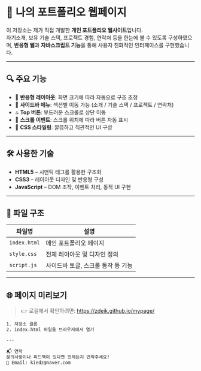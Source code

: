 # 💼 나의 포트폴리오 웹페이지

이 저장소는 제가 직접 개발한 **개인 포트폴리오 웹사이트**입니다.  
자기소개, 보유 기술 스택, 프로젝트 경험, 연락처 등을 한눈에 볼 수 있도록 구성하였으며, **반응형 웹**과 **자바스크립트 기능**을 통해 사용자 친화적인 인터페이스를 구현했습니다.

---

## 🔍 주요 기능

- 📱 **반응형 레이아웃**: 화면 크기에 따라 자동으로 구조 조정
- 📂 **사이드바 메뉴**: 섹션별 이동 가능 (소개 / 기술 스택 / 프로젝트 / 연락처)
- 🔝 **Top 버튼**: 부드러운 스크롤로 상단 이동
- 📌 **스크롤 이벤트**: 스크롤 위치에 따라 버튼 자동 표시
- 🎨 **CSS 스타일링**: 깔끔하고 직관적인 UI 구성

---

## 🛠 사용한 기술

- **HTML5** – 시맨틱 태그를 활용한 구조화
- **CSS3** – 레이아웃 디자인 및 반응형 구성
- **JavaScript** – DOM 조작, 이벤트 처리, 동적 UI 구현

---

## 📁 파일 구조

| 파일명         | 설명                                |
|----------------|-------------------------------------|
| `index.html`   | 메인 포트폴리오 페이지              |
| `style.css`    | 전체 레이아웃 및 디자인 정의        |
| `script.js`    | 사이드바 토글, 스크롤 동작 등 기능  |

---

## 🌐 페이지 미리보기

> 👉 로컬에서 확인하려면:    https://zdeik.github.io/mypage/    

```bash
1. 저장소 클론
2. index.html 파일을 브라우저에서 열기

---

📬 연락
문의사항이나 피드백이 있다면 언제든지 연락주세요!
📧 Email: kiedz@naver.com

